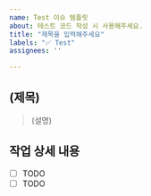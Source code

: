 ```yaml
---
name: Test 이슈 템플릿
about: 테스트 코드 작성 시 사용해주세요.
title: "제목을 입력해주세요"
labels: "✅ Test"
assignees: ''

---
```


## (제목)

> (설명)

## 작업 상세 내용

- [ ] TODO
- [ ] TODO